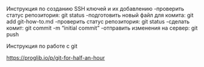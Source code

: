 Инструкция по созданию SSH ключей и их добавлению
-проверить статус репозитория: git status
-подготовить новый файл для комита: git add git-how-to.md
-проверить статус репозитория: git status
-сделать комит: git commit -m “initial commit”
-отправить изменения на сервер: git push

Инструкция по работе с git

https://proglib.io/p/git-for-half-an-hour
